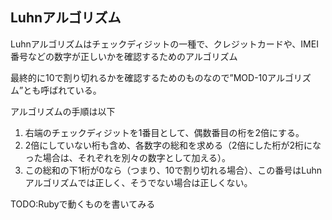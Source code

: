 
## Luhnアルゴリズム

Luhnアルゴリズムはチェックディジットの一種で、クレジットカードや、IMEI番号などの数字が正しいかを確認するためのアルゴリズム

最終的に10で割り切れるかを確認するためのものなので”MOD-10アルゴリズム”とも呼ばれている。

アルゴリズムの手順は以下

1. 右端のチェックディジットを1番目として、偶数番目の桁を2倍にする。
2. 2倍にしていない桁も含め、各数字の総和を求める（2倍にした桁が2桁になった場合は、それぞれを別々の数字として加える）。
3. この総和の下1桁が0なら（つまり、10で割り切れる場合）、この番号はLuhnアルゴリズムでは正しく、そうでない場合は正しくない。

TODO:Rubyで動くものを書いてみる
